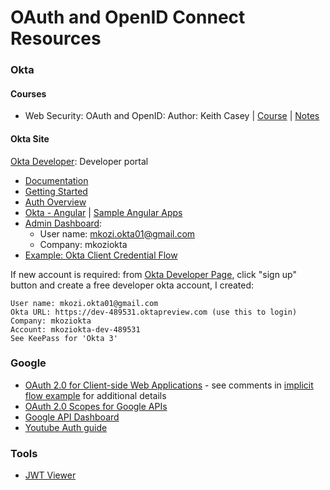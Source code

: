 # OAuth and OpenID Connect Resources

### Okta

#### Courses <a id="courses"></a>

* Web Security: OAuth and OpenID: Author: Keith Casey \| [Course](https://www.linkedin.com/learning/web-security-oauth-and-openid-connect/welcome) \| [Notes](https://gist.github.com/kozigh01/49a8c9313203d1aa4955a35fac48f2dd#file-web-security-oauth-and-openid-md)​

#### Okta Site

[Okta Developer](https://developer.okta.com/): Developer portal

* [Documentation](https://developer.okta.com/documentation/)
* [Getting Started](https://developer.okta.com/docs/api/getting_started/api_test_client)
* [Auth Overview](https://developer.okta.com/authentication-guide/auth-overview/)
* [Okta - Angular](https://developer.okta.com/code/angular/) \| [Sample Angular Apps](https://github.com/okta/samples-js-angular)
* [Admin Dashboard](https://dev-489531-admin.oktapreview.com/admin/dashboard):
  * User name: [mkozi.okta01@gmail.com](mailto:mkozi.okta01@gmail.com)
  * Company: mkoziokta
* [Example: Okta Client Credential Flow](https://gist.github.com/kozigh01/8728f5c855ad9b4e3f9c9ee08371e34c#file-client-credentials-flow-md)

If new account is required: from [Okta Developer Page](https://developer.okta.com/), click "sign up" button and create a free developer okta account, I created:

```text
User name: mkozi.okta01@gmail.com
Okta URL: https://dev-489531.oktapreview.com (use this to login)
Company: mkoziokta
Account: mkoziokta-dev-489531
See KeePass for 'Okta 3'
```

### Google

* [OAuth 2.0 for Client-side Web Applications](https://developers.google.com/identity/protocols/OAuth2UserAgent) - see comments in [implicit flow example](https://gist.github.com/kozigh01/49a8c9313203d1aa4955a35fac48f2dd#file-z-implicit-flow-example-html) for additional details
* [OAuth 2.0 Scopes for Google APIs](https://developers.google.com/identity/protocols/googlescopes)
* [Google API Dashboard](https://console.developers.google.com/apis/dashboard?supportedpurview=project)
* [Youtube Auth guide](https://developers.google.com/youtube/v3/guides/auth/server-side-web-apps)

### Tools

* [JWT Viewer](https://www.jsonwebtoken.io/)



